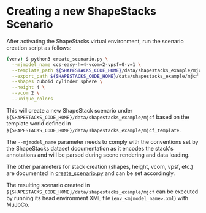 # Creating a new ShapeStacks Scenario

After activating the ShapeStacks virtual environment, run the scenario creation script as follows:

```bash
(venv) $ python3 create_scenario.py \
  --mjmodel_name ccs-easy-h=4-vcom=2-vpsf=0-v=1 \
  --template_path ${SHAPESTACKS_CODE_HOME}/data/shapestacks_example/mjcf_template \
  --export_path ${SHAPESTACKS_CODE_HOME}/data/shapestacks_example/mjcf \
  --shapes cuboid cylinder sphere \
  --height 4 \
  --vcom 2 \
  --unique_colors
```

This will create a new ShapeStack scenario under ```${SHAPESTACKS_CODE_HOME}/data/shapestacks_example/mjcf``` based on the template world defined in ```${SHAPESTACKS_CODE_HOME}/data/shapestacks_example/mjcf_template```.

The ```--mjmodel_name``` parameter needs to comply with the conventions set by the ShapeStacks dataset documentation as it encodes the stack's annotations and will be parsed during scene rendering and data loading.

The other parameters for stack creation (shapes, height, vcom, vpsf, etc.) are documented in [create_scenario.py](create_scenario.py) and can be set accordingly.

The resulting scenario created in ```${SHAPESTACKS_CODE_HOME}/data/shapestacks_example/mjcf``` can be executed by running its head environment XML file (```env_<mjmodel_name>.xml```) with MuJoCo.
